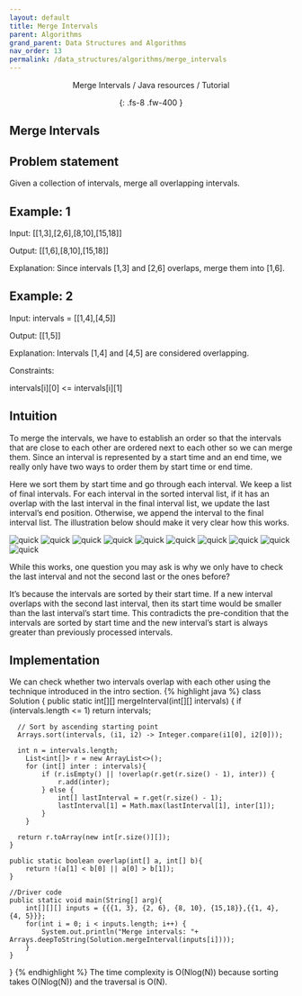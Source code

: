 ```yaml
---
layout: default
title: Merge Intervals
parent: Algorithms
grand_parent: Data Structures and Algorithms
nav_order: 13
permalink: /data_structures/algorithms/merge_intervals
---
```

<div align="center" markdown="1">
Merge Intervals / Java resources / Tutorial

{: .fs-8 .fw-400 }
</div>

## Merge Intervals

## Problem statement
Given a collection of intervals, merge all overlapping intervals.

## Example: 1
Input: [[1,3],[2,6],[8,10],[15,18]]

Output: [[1,6],[8,10],[15,18]]

Explanation: Since intervals [1,3] and [2,6] overlaps, merge them into [1,6].

## Example: 2
Input: intervals = [[1,4],[4,5]]

Output: [[1,5]]

Explanation: Intervals [1,4] and [4,5] are considered overlapping.

Constraints:

intervals[i][0] <= intervals[i][1]

## Intuition
To merge the intervals, we have to establish an order so that the intervals that are close to each other are ordered next to each other so we can merge them. Since an interval is represented by a start time and an end time, we really only have two ways to order them by start time or end time.

Here we sort them by start time and go through each interval. We keep a list of final intervals. For each interval in the sorted interval list, if it has an overlap with the last interval in the final interval list, we update the last interval’s end position. Otherwise, we append the interval to the final interval list. The illustration below should make it very clear how this works.

![quick](https://raw.githubusercontent.com/JavaLvivDev/prog-resources/master/resources/interval/interval3.png)
![quick](https://raw.githubusercontent.com/JavaLvivDev/prog-resources/master/resources/interval/interval4.png)
![quick](https://raw.githubusercontent.com/JavaLvivDev/prog-resources/master/resources/interval/interval5.png)
![quick](https://raw.githubusercontent.com/JavaLvivDev/prog-resources/master/resources/interval/interval6.png)
![quick](https://raw.githubusercontent.com/JavaLvivDev/prog-resources/master/resources/interval/interval7.png)
![quick](https://raw.githubusercontent.com/JavaLvivDev/prog-resources/master/resources/interval/interval8.png)
![quick](https://raw.githubusercontent.com/JavaLvivDev/prog-resources/master/resources/interval/interval9.png)
![quick](https://raw.githubusercontent.com/JavaLvivDev/prog-resources/master/resources/interval/interval10.png)
![quick](https://raw.githubusercontent.com/JavaLvivDev/prog-resources/master/resources/interval/interval11.png)
![quick](https://raw.githubusercontent.com/JavaLvivDev/prog-resources/master/resources/interval/interval12.png)

While this works, one question you may ask is why we only have to check the last interval and not the second last or the ones before?

It’s because the intervals are sorted by their start time. If a new interval overlaps with the second last interval, then its start time would be smaller than the last interval’s start time. This contradicts the pre-condition that the intervals are sorted by start time and the new interval’s start is always greater than previously processed intervals.

## Implementation
We can check whether two intervals overlap with each other using the technique introduced in the intro section.
{% highlight java %}
class Solution {
    public static int[][] mergeInterval(int[][] intervals) {
      if (intervals.length <= 1)
          return intervals;

      // Sort by ascending starting point
      Arrays.sort(intervals, (i1, i2) -> Integer.compare(i1[0], i2[0]));

      int n = intervals.length;
        List<int[]> r = new ArrayList<>();
        for (int[] inter : intervals){            
            if (r.isEmpty() || !overlap(r.get(r.size() - 1), inter)) {
                r.add(inter);
            } else {
                int[] lastInterval = r.get(r.size() - 1);
                lastInterval[1] = Math.max(lastInterval[1], inter[1]);                
            }
        }

      return r.toArray(new int[r.size()][]);
    }

    public static boolean overlap(int[] a, int[] b){
        return !(a[1] < b[0] || a[0] > b[1]);
    }
        
    //Driver code
    public static void main(String[] arg){
        int[][][] inputs = {{{1, 3}, {2, 6}, {8, 10}, {15,18}},{{1, 4}, {4, 5}}};
        for(int i = 0; i < inputs.length; i++) {
            System.out.println("Merge intervals: "+  Arrays.deepToString(Solution.mergeInterval(inputs[i])));
        }
    }
}
{% endhighlight %}
The time complexity is O(Nlog(N)) because sorting takes O(Nlog(N)) and the traversal is O(N).